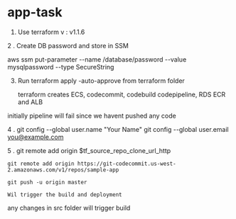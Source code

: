 # app-task

1. Use terraform v : v1.1.6

2 . Create DB password and store in SSM

aws ssm put-parameter --name /database/password  --value mysqlpassword --type SecureString

3. Run terraform apply -auto-approve from terraform folder

   terraform creates ECS, codecommit, codebuild codepipeline, RDS ECR and ALB

 initially pipeline will fail since we havent pushed any code


4 . git config --global user.name "Your Name"
    git config --global user.email you@example.com


5 . git remote add origin $tf_source_repo_clone_url_http

    git remote add origin https://git-codecommit.us-west-2.amazonaws.com/v1/repos/sample-app 

    git push -u origin master

    Wil trigger the build and deployment


   any changes in src folder will trigger build

